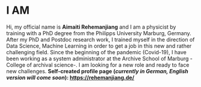 # I AM
Hi, my official name is **Aimaiti Rehemanjiang** and I am a physicist by training with a PhD degree from the Philipps University Marburg, Germany. After my PhD and Postdoc research work, I trained myself in the direction of Data Science, Machine Learning in order to get a job in this new and rather challenging field. Since the beginning of the pandemic (Covid-19), I have been working as a system administrator at the Archive School of Marburg -College of archival science-. I am looking for a new role and ready to face new challenges.
**Self-created profile page (_currently in German, English version will come soon_): https://rehemanjiang.de/**
